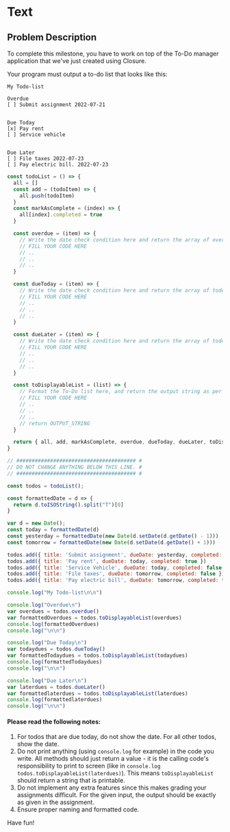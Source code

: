 # Text

## Problem Description
To complete this milestone, you have to work on top of the To-Do manager application that we've just created using Closure.

Your program must output a to-do list that looks like this:
````
My Todo-list

Overdue
[ ] Submit assignment 2022-07-21


Due Today
[x] Pay rent
[ ] Service vehicle


Due Later
[ ] File taxes 2022-07-23
[ ] Pay electric bill. 2022-07-23
````
  
```js
const todoList = () => {
  all = []
  const add = (todoItem) => {
    all.push(todoItem)
  }
  const markAsComplete = (index) => {
    all[index].completed = true
  }

  const overdue = (item) => {
    // Write the date check condition here and return the array of overdue items accordingly.
    // FILL YOUR CODE HERE
    // ..
    // ..
    // ..
  }

  const dueToday = (item) => {
    // Write the date check condition here and return the array of todo items that are due today accordingly.
    // FILL YOUR CODE HERE
    // ..
    // ..
    // ..
  }

  const dueLater = (item) => {
    // Write the date check condition here and return the array of todo items that are due later accordingly.
    // FILL YOUR CODE HERE
    // ..
    // ..
    // ..
  }

  const toDisplayableList = (list) => {
    // Format the To-Do list here, and return the output string as per the format given above.
    // FILL YOUR CODE HERE
    // ..
    // ..
    // ..
    // return OUTPUT_STRING
  }

  return { all, add, markAsComplete, overdue, dueToday, dueLater, toDisplayableList };
}

// ####################################### #
// DO NOT CHANGE ANYTHING BELOW THIS LINE. #
// ####################################### #

const todos = todoList();

const formattedDate = d => {
  return d.toISOString().split("T")[0]
}

var d = new Date();
const today = formattedDate(d)
const yesterday = formattedDate(new Date(d.setDate(d.getDate() - 1)))
const tomorrow = formattedDate(new Date(d.setDate(d.getDate() + 1)))

todos.add({ title: 'Submit assignment', dueDate: yesterday, completed: false })
todos.add({ title: 'Pay rent', dueDate: today, completed: true })
todos.add({ title: 'Service Vehicle', dueDate: today, completed: false })
todos.add({ title: 'File taxes', dueDate: tomorrow, completed: false })
todos.add({ title: 'Pay electric bill', dueDate: tomorrow, completed: false })

console.log("My Todo-list\n\n")

console.log("Overdue\n")
var overdues = todos.overdue()
var formattedOverdues = todos.toDisplayableList(overdues)
console.log(formattedOverdues)
console.log("\n\n")

console.log("Due Today\n")
var todaydues = todos.dueToday()
var formattedTodaydues = todos.toDisplayableList(todaydues)
console.log(formattedTodaydues)
console.log("\n\n")

console.log("Due Later\n")
var laterdues = todos.dueLater()
var formattedlaterdues = todos.toDisplayableList(laterdues)
console.log(formattedlaterdues)
console.log("\n\n")
```  
####  Please read the following notes:

1. For todos that are due today, do not show the date. For all other todos, show the date.
2. Do not print anything (using `console.log` for example) in the code you write. All methods should just return a value - it is the calling code's responsibility to print to screen (like in `console.log todos.toDisplayableList(laterdues)`). This means `toDisplayableList` should return a string that is printable.
3. Do not implement any extra features since this makes grading your assignments difficult. For the given input, the output should be exactly as given in the assignment.
4. Ensure proper naming and formatted code.
   
Have fun!